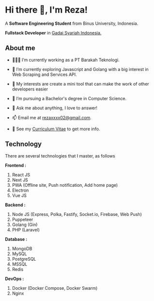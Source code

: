 # Hi there 👋, I'm Reza!

A **Software Engineering Student** from Binus University, Indonesia.

**Fullstack Developer** in [Gadai Syariah Indonesia.](https://gadaisyariah.co.id)

## About me

- 👨🏽‍💻 I’m currently working as a PT Barakah Teknologi.

- 🌱 I’m currently exploring Javascript and Golang with a big interest in Web Scraping and Services API. 

- 🤔 My interests are create a mini tool that can make the work of other developers easier

- 💼 I’m pursuing a Bachelor's degree in Computer Science.

- 💬 Ask me about anything, I love to answer!

- 📫 Email me at [rezaxxxx02@gmail.com](mailto:rezaxxxx02@gmail.com).

- 📝 See my [Curriculum Vitae](https://www.linkedin.com/in/reza-andriansyah-b02a17146/) to get more info.



## Technology

There are several technologies that I master, as follows

**Frontend :**

1. React JS
2. Next JS
3. PWA (Offline site, Push notification, Add home page)
4. Electron 
5. Vue JS

**Backend :**

1. Node JS (Express, Polka, Fastify, Socket.io, Firebase, Web Push)
2. Puppeteer
3. Golang (Gin)
4. PHP (Laravel)

**Database :**

1. MongoDB
2. MySQL
3. PostgreSQL
4. MSSQL
5. Redis

**DevOps :**

1. Docker (Docker Compose, Docker Swarm)
2. Nginx
